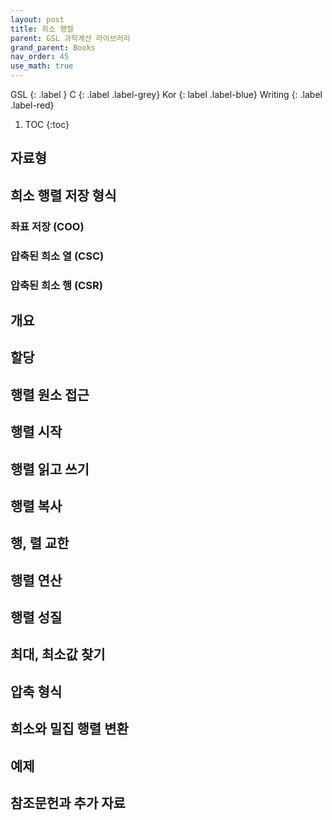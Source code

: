 ```yaml
---
layout: post
title: 희소 행렬
parent: GSL 과학계산 라이브러리
grand_parent: Books
nav_order: 45
use_math: true
---
```


GSL
{: .label }
C
{: .label .label-grey}
Kor
{: label .label-blue}
Writing
{: .label .label-red}

1. TOC
{:toc}



## 자료형

## 희소 행렬 저장 형식
### 좌표 저장 (COO)
### 압축된 희소 열 (CSC)
### 압축된 희소 행 (CSR)

## 개요

## 할당

## 행렬 원소 접근

## 행렬 시작

## 행렬 읽고 쓰기

## 행렬 복사

## 행, 렬 교한

## 행렬 연산

## 행렬 성질

## 최대, 최소값 찾기

## 압축 형식

## 희소와 밀집 행렬 변환

## 예제

## 참조문헌과 추가 자료